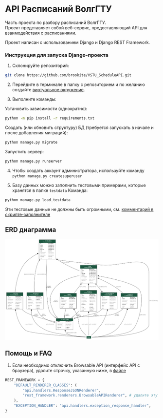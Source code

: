 # API Расписаний ВолгГТУ

Часть проекта по разбору расписаний ВолгГТУ.  
Проект представляет собой веб-сервис, предоставляющий API для взаимодействия с расписаниями.

Проект написан с использованием Django и Django REST Framework.


### Инструкция для запуска Django-проекта

1. Склонируйте репозиторий:
```bash
git clone https://github.com/brookite/VSTU_ScheduleAPI.git
```

2. Перейдите в терминале в папку с репозиторием и по желанию создайте [виртуальное окружение](https://docs.python.org/3/library/venv.html). 

3. Выполните команды:

Установить зависимости (однократно):
```bash
python -m pip install -r requirements.txt
```

Создать (или обновить структуру) БД (требуется запускать в начале и после добавления миграций):
```bash
python manage.py migrate

```

Запустить сервер:
```bash
python manage.py runserver
```

4. Чтобы создать аккаунт администратора, используйте команду `python manage.py createsuperuser`

5. Базу данных можно заполнить тестовыми примерами, которые хранятся в папке `testdata`
Команда:

```bash
python manage.py load_testdata
```

Эти тестовые данные не должны быть огромными, см. [комментарий в скрипте-заполнителе](api/management/commands/load_testdata.py)

## ERD диаграмма

![ERD Диаграмма](resources/erd.png)

## Помощь и FAQ

1. Если необходимо отключить Browsable API (интерфейс API с браузера), удалите строчку, указанную ниже, в [файле](vstu_schedule/settings.py)
```python
REST_FRAMEWORK = {
    "DEFAULT_RENDERER_CLASSES": (
        "api.handlers.ResponseJSONRenderer",
        "rest_framework.renderers.BrowsableAPIRenderer", # удалите эту строчку
    ),
    "EXCEPTION_HANDLER": "api.handlers.exception_response_handler",
}
```